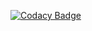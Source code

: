 
[![Codacy Badge](https://api.codacy.com/project/badge/Grade/0cd20e790e1249cd8bf811e685c16ef6)](https://app.codacy.com/manual/99002605/Linux_OS?utm_source=github.com&utm_medium=referral&utm_content=99002605/Linux_OS&utm_campaign=Badge_Grade_Settings)

